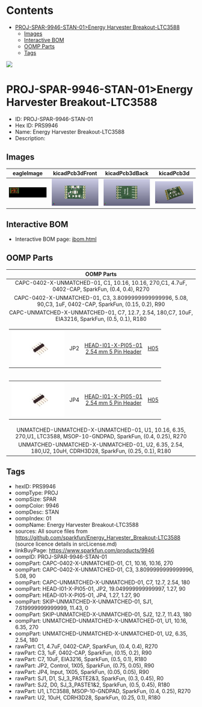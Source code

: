 



Contents
========

* [PROJ-SPAR-9946-STAN-01>Energy Harvester Breakout-LTC3588](#proj-spar-9946-stan-01energy-harvester-breakout-ltc3588)
	* [Images](#images)
	* [Interactive BOM](#interactive-bom)
	* [OOMP Parts](#oomp-parts)
	* [Tags](#tags)
  
![][im]
# PROJ-SPAR-9946-STAN-01>Energy Harvester Breakout-LTC3588

- ID: PROJ-SPAR-9946-STAN-01
- Hex ID: PRS9946
- Name: Energy Harvester Breakout-LTC3588
- Description: 

## Images
  
  

|eagleImage|kicadPcb3dFront|kicadPcb3dBack|kicadPcb3d|
| :---: | :---: | :---: | :---: |
|[![eagleImage](eagleImage_140.png)](eagleImage_600.png)|[![kicadPcb3dFront](kicadPcb3dFront_140.png)](kicadPcb3dFront_600.png)|[![kicadPcb3dBack](kicadPcb3dBack_140.png)](kicadPcb3dBack_600.png)|[![kicadPcb3d](kicadPcb3d_140.png)](kicadPcb3d_600.png)|

## Interactive BOM

- Interactive BOM page: [ibom.html](kicad/bom/ibom.html)

## OOMP Parts
  

|OOMP Parts|
| :---: |
|CAPC-0402-X-UNMATCHED-01, C1, 10.16, 10.16, 270,C1, 4.7uF, 0402-CAP, SparkFun, (0.4, 0.4), R270|
|CAPC-0402-X-UNMATCHED-01, C3, 3.8099999999999996, 5.08, 90,C3, 1uF, 0402-CAP, SparkFun, (0.15, 0.2), R90|
|CAPC-UNMATCHED-X-UNMATCHED-01, C7, 12.7, 2.54, 180,C7, 10uF, EIA3216, SparkFun, (0.5, 0.1), R180|
|<table><tr><td>![HEAD-I01-X-PI05-01](https://raw.githubusercontent.com/oomlout/oomlout_OOMP_parts/main/HEAD-I01-X-PI05-01/image_140.jpg)</td><td> JP2</td><td>[HEAD-I01-X-PI05-01<br>2.54 mm 5 Pin Header](https://github.com/oomlout/oomlout_OOMP_parts/tree/main/HEAD-I01-X-PI05-01/)</td><td>[H05](https://github.com/oomlout/oomlout_OOMP_parts/tree/main/HEAD-I01-X-PI05-01/)</td></tr></table>|
|<table><tr><td>![HEAD-I01-X-PI05-01](https://raw.githubusercontent.com/oomlout/oomlout_OOMP_parts/main/HEAD-I01-X-PI05-01/image_140.jpg)</td><td> JP4</td><td>[HEAD-I01-X-PI05-01<br>2.54 mm 5 Pin Header](https://github.com/oomlout/oomlout_OOMP_parts/tree/main/HEAD-I01-X-PI05-01/)</td><td>[H05](https://github.com/oomlout/oomlout_OOMP_parts/tree/main/HEAD-I01-X-PI05-01/)</td></tr></table>|
|UNMATCHED-UNMATCHED-X-UNMATCHED-01, U1, 10.16, 6.35, 270,U1, LTC3588, MSOP-10-GNDPAD, SparkFun, (0.4, 0.25), R270|
|UNMATCHED-UNMATCHED-X-UNMATCHED-01, U2, 6.35, 2.54, 180,U2, 10uH, CDRH3D28, SparkFun, (0.25, 0.1), R180|

## Tags

- hexID: PRS9946
- oompType: PROJ
- oompSize: SPAR
- oompColor: 9946
- oompDesc: STAN
- oompIndex: 01
- oompName: Energy Harvester Breakout-LTC3588
- sources: All source files from https://github.com/sparkfun/Energy_Harvester_Breakout-LTC3588 (source licence details in srcLicense.md)
- linkBuyPage: https://www.sparkfun.com/products/9946
- oompID: PROJ-SPAR-9946-STAN-01
- oompPart: CAPC-0402-X-UNMATCHED-01, C1, 10.16, 10.16, 270
- oompPart: CAPC-0402-X-UNMATCHED-01, C3, 3.8099999999999996, 5.08, 90
- oompPart: CAPC-UNMATCHED-X-UNMATCHED-01, C7, 12.7, 2.54, 180
- oompPart: HEAD-I01-X-PI05-01, JP2, 19.049999999999997, 1.27, 90
- oompPart: HEAD-I01-X-PI05-01, JP4, 1.27, 1.27, 90
- oompPart: SKIP-UNMATCHED-X-UNMATCHED-01, SJ1, 7.619999999999999, 11.43, 0
- oompPart: SKIP-UNMATCHED-X-UNMATCHED-01, SJ2, 12.7, 11.43, 180
- oompPart: UNMATCHED-UNMATCHED-X-UNMATCHED-01, U1, 10.16, 6.35, 270
- oompPart: UNMATCHED-UNMATCHED-X-UNMATCHED-01, U2, 6.35, 2.54, 180
- rawPart: C1, 4.7uF, 0402-CAP, SparkFun, (0.4, 0.4), R270
- rawPart: C3, 1uF, 0402-CAP, SparkFun, (0.15, 0.2), R90
- rawPart: C7, 10uF, EIA3216, SparkFun, (0.5, 0.1), R180
- rawPart: JP2, Control, 1X05, SparkFun, (0.75, 0.05), R90
- rawPart: JP4, Input, 1X05, SparkFun, (0.05, 0.05), R90
- rawPart: SJ1, D1, SJ_3_PASTE2&3, SparkFun, (0.3, 0.45), R0
- rawPart: SJ2, D0, SJ_3_PASTE1&2, SparkFun, (0.5, 0.45), R180
- rawPart: U1, LTC3588, MSOP-10-GNDPAD, SparkFun, (0.4, 0.25), R270
- rawPart: U2, 10uH, CDRH3D28, SparkFun, (0.25, 0.1), R180



[im]: kicadPcb3d_450.png
